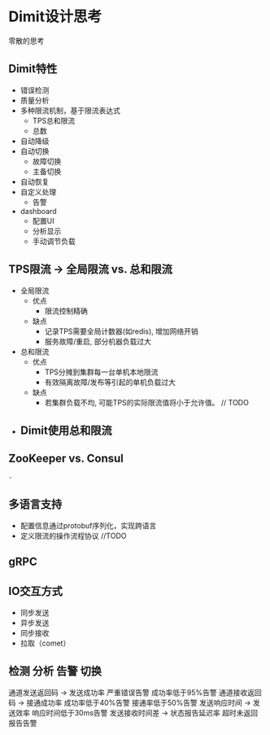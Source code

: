 Dimit设计思考
=====================
零散的思考

## Dimit特性
- 错误检测
- 质量分析
- 多种限流机制，基于限流表达式
    - TPS总和限流
    - 总数
- 自动降级
- 自动切换
    - 故障切换
    - 主备切换
- 自动恢复
- 自定义处理
    - 告警
- dashboard
    - 配置UI
    - 分析显示
    - 手动调节负载

## TPS限流 -> 全局限流 vs. 总和限流
- 全局限流
    - 优点
        - 限流控制精确
    - 缺点
        - 记录TPS需要全局计数器(如redis), 增加网络开销
        - 服务故障/重启, 部分机器负载过大
- 总和限流
    - 优点
        - TPS分摊到集群每一台单机本地限流
        - 有效隔离故障/发布等引起的单机负载过大
    - 缺点
        - 若集群负载不均, 可能TPS的实际限流值将小于允许值。 // TODO
- Dimit使用总和限流
    - 

## ZooKeeper vs. Consul
    - 


## 多语言支持
- 配置信息通过protobuf序列化，实现跨语言
- 定义限流的操作流程协议 //TODO 

## gRPC

## IO交互方式
- 同步发送
- 异步发送
- 同步接收
- 拉取（comet）

## 检测 分析 告警 切换
通道发送返回码     ->  发送成功率  严重错误告警 成功率低于95%告警
通道接收返回码     ->  接通成功率  成功率低于40%告警 接通率低于50%告警
发送响应时间         ->  发送效率 响应时间低于30ms告警
发送接收时间差     ->  状态报告延迟率 超时未返回报告告警
       
        

    
